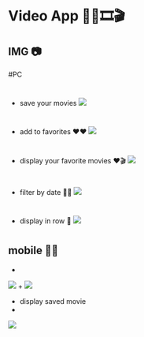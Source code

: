 # Video App  🎥🎥🎞🎬
## IMG  📷
#PC
#
+ save your movies 
![](https://imgur.com/NbOETFd.png)

#
+ add to favorites ❤❤
![](https://imgur.com/I7dQJcv.png)

#
+ display your favorite movies ❤🎬
![](https://imgur.com/ga31Sxu.png)

#
+ filter by date 📆📅
![](https://imgur.com/fnBFsQS.png)

#
+ display in row 📏
![](https://imgur.com/KWzdU2a.png)
#
## mobile 📱📲

+
![](https://imgur.com/hxwP1zo.png)
+
![](https://imgur.com/eiiBWUM.png)
+ display saved movie 
+
![](https://imgur.com/lIsRTEC.png)




